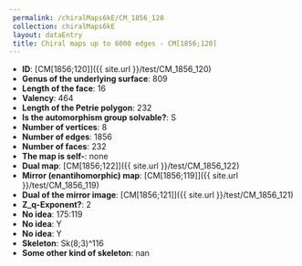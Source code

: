```yaml
--- 
 permalink: /chiralMaps6kE/CM_1856_120 
 collection: chiralMaps6kE
 layout: dataEntry
 title: Chiral maps up to 6000 edges - CM[1856;120]
---
```


- **ID**: [CM[1856;120]]({{ site.url }}/test/CM_1856_120)
- **Genus of the underlying surface**: 809
- **Length of the face**: 16
- **Valency**: 464
- **Length of the Petrie polygon**: 232
- **Is the automorphism group solvable?**: S
- **Number of vertices**: 8
- **Number of edges**: 1856
- **Number of faces**: 232
- **The map is self-**: none
- **Dual map**: [CM[1856;122]]({{ site.url }}/test/CM_1856_122)
- **Mirror (enantihomorphic) map**: [CM[1856;119]]({{ site.url }}/test/CM_1856_119)
- **Dual of the mirror image**: [CM[1856;121]]({{ site.url }}/test/CM_1856_121)
- **Z_q-Exponent?**: 2
- **No idea**:  175:119
- **No idea**: Y
- **No idea**: Y
- **Skeleton**: Sk(8;3)^116
- **Some other kind of skeleton**: nan

